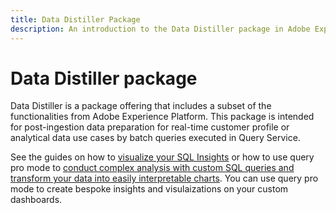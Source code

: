```yaml
---
title: Data Distiller Package
description: An introduction to the Data Distiller package in Adobe Experience Platform.
---
```

# Data Distiller package

Data Distiller is a package offering that includes a subset of the functionalities from Adobe Experience Platform. This package is intended for post-ingestion data preparation for real-time customer profile or analytical data use cases by batch queries executed in Query Service.

See the guides on how to [visualize your SQL Insights](../../dashboards/data-distiller/sql-insights/overview.md) or how to use query pro mode to [conduct complex analysis with custom SQL queries and transform your data into easily interpretable charts](../../dashboards/data-distiller/query-pro-mode/overview.md). You can use query pro mode to create bespoke insights and visulaizations on your custom dashboards.

